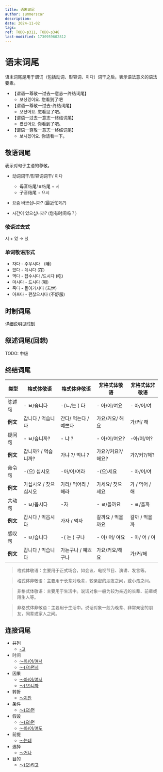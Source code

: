 ```yaml
---
title: 语末词尾
author: summerscar
description:
date: 2024-11-02
tags:
ref: TODO-p311, TODO-p348
last-modified: 1730959602812
---
```

# 语末词尾

语末词尾是用于谓词（包括动词、形容词、이다）词干之后，表示语法意义的语法要素。

- 【谓语一尊敬一过去一意志一终结词尾】
	- 보셨겠어요. 您看到了吧
- 【谓语一尊敬一过去-终结词尾】
	- 보셨어요. 您看见了吧。
- 【谓语一过去一意志一终结词尾】
	- 봤겠어요. 你看到了吧。
- 【谓语一尊敬一意志一终结词尾】
	- 보시겠어요. 你请看一下。

## 敬语词尾

表示对句子主语的尊敬。

- 动词词干/形容词词干/ 이다
	- 母音结尾/ㄹ结尾 + 시
	- 子音结尾 + 으시

- 요즘 바쁘십니까? (最近忙吗?)
- 시간이 있으십니까? (您有时间吗？)

### 敬语过去式

시 + 었 → 셨

### 单词敬语形式

- 자다 - 주무시다 （睡）
- 있다 - 계시다 (在)
- 먹다 - 잡수시다 /드시다 (吃)
- 마시다 - 드시다 (喝)
- 죽다 - 돌아가시다 (去世)
- 아프다 - 편찮으시다 (不舒服)

## 时制词尾

详细说明见[时制](/learn/beginner/语法基础/时制)

## 叙述词尾(回想)
TODO: 中级

## 终结词尾

| 类型 | 格式体敬语 |格式体非敬语|非格式体敬语|非格式体非敬语|
|---|---|---|---|---|
| 陈述句 | - ㅂ/습니다 | -(ㄴ/는 ) 다 | - 아/어/여요 | - 아/어/여 |
| **例文** | 갑니다 / 먹습니다 | 간다/ 먹는다 / 예쁘다 | 가요/커요/ 해요 | 가/커/ 해 |
| 疑问句 | - ㅂ/습니까? | - 냐 ? | - 아/어/여요? | -아/어/여? |
| **例文** | 갑니까? / 먹습니까? | 가냐 ?/ 먹냐 ? | 가요?/커요?/ 해요? | 가?/커?/해? |
| 命令句 | -(으) 십시오 | -아/어/여라 | -(으)세요 | - 아/어/여 |
| **例文** | 가십시오 / 찾으십시오 | 가라/ 먹어라 / 해라 | 가세요/ 찾으세요 | 가 / 먹어 / 해 |
| 共动句 | - ㅂ/읍시다 | -자 | - ㄹ/을까요 | - ㄹ/을까 |
| **例文** | 갑시다 / 먹읍시다 | 가자 / 먹자 | 갈까요 / 먹을까요 | 갈까 / 먹을까 |
| 感叹句 | - ㅂ/습니다 | -( 는 ) 구나 | - 아/ 어/ 여요 | - 아/ 어 / 여 |
| **例文** | 갑니다 / 먹습니다 | 가는구나 / 예쁘구나 | 가요/커요/해요 | 가/커/해 |

> 格式体敬语：主要用于正式场合，如会议、电视节目、演讲、发言等。

> 格式体非敬语：主要用于长辈对晚辈，较亲密的朋友之间，或小孩之间。

> 非格式体敬语：主要用于生活中。说话对象一般为较为亲近的长辈、前辈或陌生人等。

> 非格式体非敬语：主要用于生活中。说话对象一般为晚辈、非常亲密的朋友，同辈或家人之间。


## 连接词尾

- 并列
	- [-고](/learn/beginner/语法形态/-고)
- 时间
	- [〜아/어/여서](/learn/beginner/语法形态/-아-어-여서)
	- [〜(으)면서](/learn/beginner/语法形态/-면서)
- 因果
	- [〜아/어/여서](/learn/beginner/语法形态/-아-어-여서)
	- [〜(으)니까](/learn/beginner/语法形态/-니까)
- 转折
	- [〜지만](/learn/beginner/语法形态/-지만)
- 条件
	- [〜(으)면](/learn/beginner/语法形态/-면)
- 假设
	- [〜(으)면](/learn/beginner/语法形态/-면)
	- [〜아/어/여도](/learn/beginner/语法形态/-아-어-여도)
- 前提
	- [〜는데](/learn/beginner/语法形态/-는데)
- 选择
	- [〜거나](/learn/beginner/语法形态/-거나)
- 目的
	- [〜(으)려고](/learn/beginner/语法形态/-려고)
